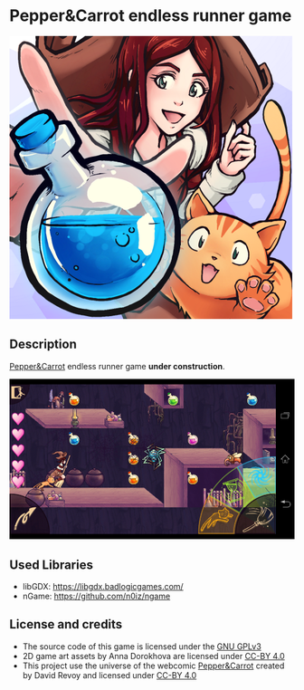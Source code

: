 Pepper&Carrot endless runner game
==========================================

![pacgame](documents/Pepper_And_Carrot_Running_Game.png "Pepper&Carrot endless runner game")

Description
------------
[Pepper&Carrot](http://www.peppercarrot.com/) endless runner game **under construction**.

![wip](documents/screenshot_WIP.png "Pepper&Carrot endless runner game - WIP screenshot of current game version")

Used Libraries
------------
- libGDX:  https://libgdx.badlogicgames.com/
- nGame:  https://github.com/n0iz/ngame

License and credits
-------------------

- The source code of this game is licensed under the [GNU GPLv3](http://www.gnu.org/licenses/gpl-3.0.html)
- 2D game art assets by Anna Dorokhova are licensed under [CC-BY 4.0](https://creativecommons.org/licenses/by/4.0/)
- This project use the universe of the webcomic [Pepper&Carrot](http://www.peppercarrot.com) created by David Revoy and licensed under [CC-BY 4.0](https://creativecommons.org/licenses/by/4.0/)
